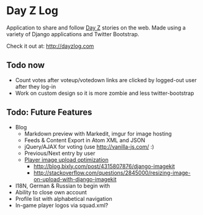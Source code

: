 # Day Z Log

Application to share and follow <a href="http://dayzmod.com">Day Z</a> stories on the web. Made using a variety of Django applications and Twitter Bootstrap.

Check it out at: <http://dayzlog.com>

## Todo now

- Count votes after voteup/votedown links are clicked by logged-out user after they log-in
- Work on custom design so it is more zombie and less twitter-bootstrap

## Todo: Future Features

- Blog
    - Markdown preview with Markedit, imgur for image hosting
    - Feeds & Content Export in Atom XML and JSON
    - jQuery/AJAX for voting (use http://vanilla-js.com/ :)
    - Previous/Next entry by user
    - [Player image upload optimization](https://github.com/jdriscoll/django-imagekit)
        - <http://blog.bixly.com/post/4315807876/django-imagekit>
        - <http://stackoverflow.com/questions/2845000/resizing-image-on-upload-with-django-imagekit>
- I18N, German & Russian to begin with
- Ability to close own account
- Profile list with alphabetical navigation
- In-game player logos via squad.xml?
